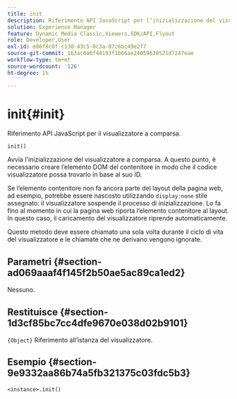 ```yaml
---
title: init
description: Riferimento API JavaScript per l’inizializzazione del visualizzatore a comparsa.
solution: Experience Manager
feature: Dynamic Media Classic,Viewers,SDK/API,Flyout
role: Developer,User
exl-id: e86f8c0f-c130-43c5-8c3a-07c6bc49e2f7
source-git-commit: 163ac6a6f44193f1b66ae24059630521d7247eae
workflow-type: tm+mt
source-wordcount: '126'
ht-degree: 1%

---
```


# init{#init}

Riferimento API JavaScript per il visualizzatore a comparsa.

`init()`

Avvia l&#39;inizializzazione del visualizzatore a comparsa. A questo punto, è necessario creare l’elemento DOM del contenitore in modo che il codice visualizzatore possa trovarlo in base al suo ID.

Se l’elemento contenitore non fa ancora parte del layout della pagina web, ad esempio, potrebbe essere nascosto utilizzando `display:none` stile assegnato: il visualizzatore sospende il processo di inizializzazione. Lo fa fino al momento in cui la pagina web riporta l’elemento contenitore al layout. In questo caso, il caricamento del visualizzatore riprende automaticamente.

Questo metodo deve essere chiamato una sola volta durante il ciclo di vita del visualizzatore e le chiamate che ne derivano vengono ignorate.

## Parametri {#section-ad069aaaf4f145f2b50ae5ac89ca1ed2}

Nessuno.

## Restituisce {#section-1d3cf85bc7cc4dfe9670e038d02b9101}

`{Object}` Riferimento all’istanza del visualizzatore.

## Esempio {#section-9e9332aa86b74a5fb321375c03fdc5b3}

```
<instance>.init()
```
